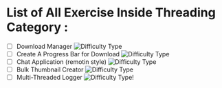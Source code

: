 # List of All Exercise Inside Threading Category :
- [ ] Download Manager ![Difficulty Type](https://img.shields.io/badge/Difficulty-expert-red.svg)
- [ ] Create A Progress Bar for Download ![Difficulty Type](https://img.shields.io/badge/Difficulty-Intermediate-orange.svg)
- [ ] Chat Application (remotin style) ![Difficulty Type](https://img.shields.io/badge/Difficulty-Intermediate-orange.svg)
- [ ] Bulk Thumbnail Creator ![Difficulty Type](https://img.shields.io/badge/Difficulty-Intermediate-orange.svg)
- [ ] Multi-Threaded Logger ![Difficulty Type](https://img.shields.io/badge/Difficulty-Beginner-green.svg)!